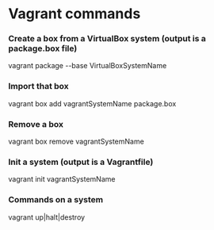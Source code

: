 Vagrant commands
==============

### Create a box from a VirtualBox system (output is a package.box file)
vagrant package --base VirtualBoxSystemName

### Import that box
vagrant box add vagrantSystemName package.box

### Remove a box
vagrant box remove vagrantSystemName

### Init a system (output is a Vagrantfile)
vagrant init vagrantSystemName

### Commands on a system
vagrant up|halt|destroy
